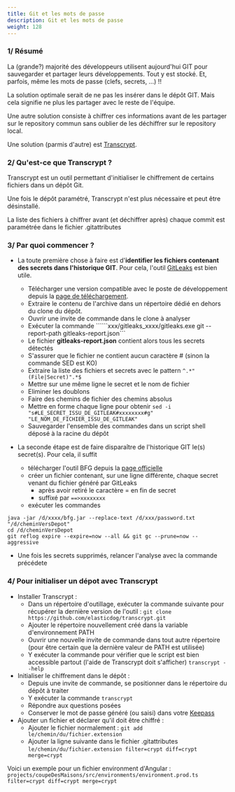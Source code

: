 ```yaml
---
title: Git et les mots de passe
description: Git et les mots de passe
weight: 128
---
```


### 1/ Résumé
La (grande?) majorité des développeurs utilisent aujourd'hui GIT pour sauvegarder et partager leurs développements.
Tout y est stocké. Et, parfois, même les mots de passe (clefs, secrets, ...) !!

La solution optimale serait de ne pas les insérer dans le dépôt GIT. Mais cela signifie ne plus les partager avec le reste de l'équipe.

Une autre solution consiste à chiffrer ces informations avant de les partager sur le repository commun sans oublier de les déchiffrer sur le repository local.

Une solution (parmis d'autre) est [Transcrypt](https://github.com/elasticdog/transcrypt).

### 2/ Qu'est-ce que Transcrypt ?

Transcrypt est un outil permettant d'initialiser le chiffrement de certains fichiers dans un dépôt Git.

Une fois le dépôt paramétré, Transcrypt n'est plus nécessaire et peut être désinstallé.

La liste des fichiers à chiffrer avant (et déchiffrer après) chaque commit est paramétrée dans le fichier .gitattributes

### 3/ Par quoi commencer ?

* La toute première chose à faire est d'**identifier les fichiers contenant des secrets dans l'historique GIT**. Pour cela, l'outil [GitLeaks](https://github.com/gitleaks/gitleaks?tab=readme-ov-file) est bien utile.
  * Télécharger une version compatible avec le poste de développement depuis la [page de téléchargement](https://github.com/gitleaks/gitleaks/releases).
  * Extraire le contenu de l'archive dans un répertoire dédié en dehors du clone du dépôt.
  * Ouvrir une invite de commande dans le clone à analyser
  * Exécuter la commande ``````xxx/gitleaks_xxxx/gitleaks.exe git --report-path gitleaks-report.json```
  * Le fichier **gitleaks-report.json** contient alors tous les secrets détectés
  * S'assurer que le fichier ne contient aucun caractère # (sinon la commande SED est KO)
  * Extraire la liste des fichiers et secrets avec le pattern ```^.*"(File|Secret)".*$```
  * Mettre sur une même ligne le secret et le nom de fichier
  * Eliminer les doublons
  * Faire des chemins de fichier des chemins absolus
  * Mettre en forme chaque ligne pour obtenir ```sed -i "s#LE_SECRET_ISSU_DE_GITLEAK#xxxxxxxx#g" "LE_NOM_DE_FICHIER_ISSU_DE_GITLEAK"```
  * Sauvegarder l'ensemble des commandes dans un script shell déposé à la racine du dépôt
  
* La seconde étape est de faire disparaître de l'historique GIT le(s) secret(s). Pour cela, il suffit 
  * télécharger l'outil BFG depuis la [page officielle](https://rtyley.github.io/bfg-repo-cleaner/#usage)
  * créer un fichier contenant, sur une ligne différente, chaque secret venant du fichier généré par GitLeaks
    * après avoir retiré le caractère = en fin de secret
    * suffixé par ```==>xxxxxxxx```
  * exécuter les commandes
```
java -jar /d/xxxx/bfg.jar --replace-text /d/xxx/password.txt "/d/cheminVersDepot"
cd /d/cheminVersDepot
git reflog expire --expire=now --all && git gc --prune=now --aggressive
```

* Une fois les secrets supprimés, relancer l'analyse avec la commande précédete

### 4/ Pour initialiser un dépot avec Transcrypt
* Installer Transcrypt :
  * Dans un répertoire d'outillage, exécuter la commande suivante pour récupérer la dernière version de l'outil :
```git clone https://github.com/elasticdog/transcrypt.git``` 
  * Ajouter le répertoire nouvellement créé dans la variable d'environnement PATH
  * Ouvrir une nouvelle invite de commande dans tout autre répertoire (pour être certain que la dernière valeur de PATH est utilisée)
  * Y exécuter la commande pour vérifier que le script est bien accessible partout (l'aide de Transcrypt doit s'afficher)
```transcrypt --help``` 
* Initialiser le chiffrement dans le dépôt :
  * Depuis une invite de commande, se positionner dans le répertoire du dépôt à traiter
  * Y exécuter la commande
```transcrypt```
  * Répondre aux questions posées
  * Conserver le mot de passe généré (ou saisi) dans votre [Keepass](https://keepass.fr/)
* Ajouter un fichier et déclarer qu'il doit être chiffré :
  * Ajouter le fichier normalement :
```git add le/chemin/du/fichier.extension```
  * Ajouter la ligne suivante dans le fichier .gitattributes
 ```le/chemin/du/fichier.extension filter=crypt diff=crypt merge=crypt```

Voici un exemple pour un fichier environment d'Angular : 
```projects/coupeDesMaisons/src/environments/environment.prod.ts filter=crypt diff=crypt merge=crypt```

